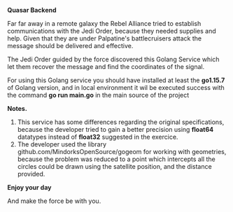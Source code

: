 **Quasar Backend**

Far far away in a remote galaxy the Rebel Alliance tried to establish communications with the Jedi Order, because they needed supplies and help. Given that they are under Palpatine's battlecruisers attack the message should be delivered and effective. 

The Jedi Order guided by the force discovered this Golang Service which let them recover the message and find the coordinates of the signal.

For using this Golang service you should have installed at least the **go1.15.7** of Golang version, and in local environment it wil be executed success with the command **go run main.go** in the main source of the project


**Notes.** 
1. This service has some differences regarding the original specifications, because the developer tried to gain a better precision using **float64** datatypes instead of **float32** suggested in the exercice.
2. The developer used the library github.com/MindorksOpenSource/gogeom for working with geometries, because the problem was reduced to a point which intercepts all the circles could be drawn using the satellite position, and the distance provided. 

**Enjoy your day**

And make the force be with you.